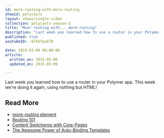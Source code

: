 ```yaml
---
id: more-routing-with-more-routing
showid: polycasts
layout: shows/single-video
collection: polycasts-season-2
title: "Moar routing with... more-routing"
description: "Last week you learned how to use a router in your Polymer app. This week we're doing it again, using nothing but HTML!"
published: true
youtubeID: -67kb7poIT8

date: 2015-03-09 00:00:00
article:
  written_on: 2015-03-06
  updated_on: 2015-03-06

---
```


Last week you learned how to use a router in your Polymer app. This week we're doing it again, using nothing but HTML!

## Read More

- [more-routing element](https://github.com/polymore/more-routing)
- [Routing 101](https://developers.google.com/web/shows/polycasts/season-2/routing-101)
- [Content Switcheroo with Core-Pages](https://developers.google.com/web/shows/polycasts/season-2/content-switcheroo)
- [The Awesome Power of Auto-Binding Templates](https://developers.google.com/web/shows/polycasts/season-2/awesome-power-of-auto-binding)
